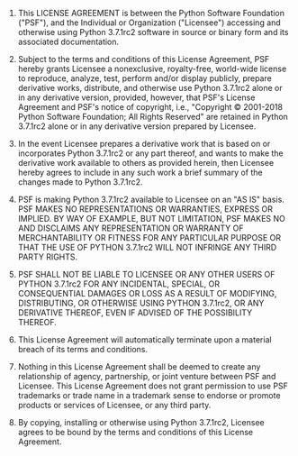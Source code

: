1. This LICENSE AGREEMENT is between the Python Software Foundation ("PSF"), and
   the Individual or Organization ("Licensee") accessing and otherwise using Python
   3.7.1rc2 software in source or binary form and its associated documentation.

2. Subject to the terms and conditions of this License Agreement, PSF hereby
   grants Licensee a nonexclusive, royalty-free, world-wide license to reproduce,
   analyze, test, perform and/or display publicly, prepare derivative works,
   distribute, and otherwise use Python 3.7.1rc2 alone or in any derivative
   version, provided, however, that PSF's License Agreement and PSF's notice of
   copyright, i.e., "Copyright © 2001-2018 Python Software Foundation; All Rights
   Reserved" are retained in Python 3.7.1rc2 alone or in any derivative version
   prepared by Licensee.

3. In the event Licensee prepares a derivative work that is based on or
   incorporates Python 3.7.1rc2 or any part thereof, and wants to make the
   derivative work available to others as provided herein, then Licensee hereby
   agrees to include in any such work a brief summary of the changes made to Python
   3.7.1rc2.

4. PSF is making Python 3.7.1rc2 available to Licensee on an "AS IS" basis.
   PSF MAKES NO REPRESENTATIONS OR WARRANTIES, EXPRESS OR IMPLIED.  BY WAY OF
   EXAMPLE, BUT NOT LIMITATION, PSF MAKES NO AND DISCLAIMS ANY REPRESENTATION OR
   WARRANTY OF MERCHANTABILITY OR FITNESS FOR ANY PARTICULAR PURPOSE OR THAT THE
   USE OF PYTHON 3.7.1rc2 WILL NOT INFRINGE ANY THIRD PARTY RIGHTS.

5. PSF SHALL NOT BE LIABLE TO LICENSEE OR ANY OTHER USERS OF PYTHON 3.7.1rc2
   FOR ANY INCIDENTAL, SPECIAL, OR CONSEQUENTIAL DAMAGES OR LOSS AS A RESULT OF
   MODIFYING, DISTRIBUTING, OR OTHERWISE USING PYTHON 3.7.1rc2, OR ANY DERIVATIVE
   THEREOF, EVEN IF ADVISED OF THE POSSIBILITY THEREOF.

6. This License Agreement will automatically terminate upon a material breach of
   its terms and conditions.

7. Nothing in this License Agreement shall be deemed to create any relationship
   of agency, partnership, or joint venture between PSF and Licensee.  This License
   Agreement does not grant permission to use PSF trademarks or trade name in a
   trademark sense to endorse or promote products or services of Licensee, or any
   third party.

8. By copying, installing or otherwise using Python 3.7.1rc2, Licensee agrees
   to be bound by the terms and conditions of this License Agreement.